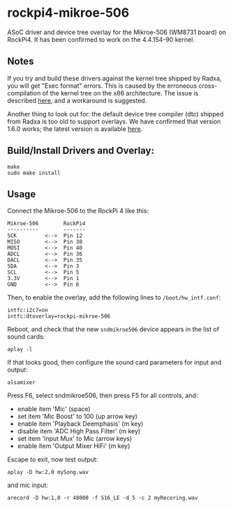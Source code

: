 # rockpi4-mikroe-506
ASoC driver and device tree overlay for the Mikroe-506 (WM8731 board) on
RockPi4. It has been confirmed to work on the 4.4.154-90 kernel.

## Notes
If you try and build these drivers against the kernel tree shipped by Radxa,
you will get "Exec format" errors. This is caused by the erroneous
cross-compilation of the kernel tree on the x86 architecture. The issue is
described [here](https://forum.radxa.com/t/dkms-building-error/307), and a
workaround is suggested.

Another thing to look out for: the default device tree compiler (dtc) shipped
from Radxa is too old to support overlays. We have confirmed that version 1.6.0
works; the latest version is available
[here](https://git.kernel.org/pub/scm/utils/dtc/dtc.git).

## Build/Install Drivers and Overlay:
```
make
sudo make install
```

## Usage

Connect the Mikroe-506 to the RockPi 4 like this:

```
Mikroe-506        RockPi4
----------        -------
SCK         <-->  Pin 12
MISO        <-->  Pin 38
MOSI        <-->  Pin 40
ADCL        <-->  Pin 36
DACL        <-->  Pin 35
SDA         <-->  Pin 3
SCL         <-->  Pin 5
3.3V        <-->  Pin 1
GND         <-->  Pin 6
```

Then, to enable the overlay, add the following lines to `/boot/hw_intf.conf`:
```
intfc:i2c7=on
intfc:dtoverlay=rockpi-mikroe-506
```

Reboot, and check that the new `sndmikroe506` device appears in the list of
sound cards:

```
aplay -l
```

If that looks good, then configure the sound card parameters for input and
output:

```
alsamixer
```

Press F6, select sndmikroe506, then press F5 for all controls, and:

* enable item 'Mic' (space)
* set item 'Mic Boost' to 100 (up arrow key)
* enable item 'Playback Deemphasis' (m key)
* disable item 'ADC High Pass Filter' (m key)
* set item 'Input Mux' to Mic (arrow keys)
* enable item 'Output Mixer HiFi' (m key)

Escape to exit, now test output:

```
aplay -D hw:2,0 mySong.wav
```

and mic input:

```
arecord -D hw:1,0 -r 48000 -f S16_LE -d 5 -c 2 myRecoring.wav
```

